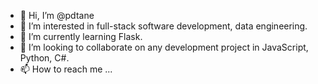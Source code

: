 - 👋 Hi, I’m @pdtane
- 👀 I’m interested in full-stack software development, data engineering.
- 🌱 I’m currently learning Flask.
- 💞️ I’m looking to collaborate on any development project in JavaScript, Python, C#.
- 📫 How to reach me ...

<!---
pdtane/pdtane is a ✨ special ✨ repository because its `README.md` (this file) appears on your GitHub profile.
You can click the Preview link to take a look at your changes.
--->
